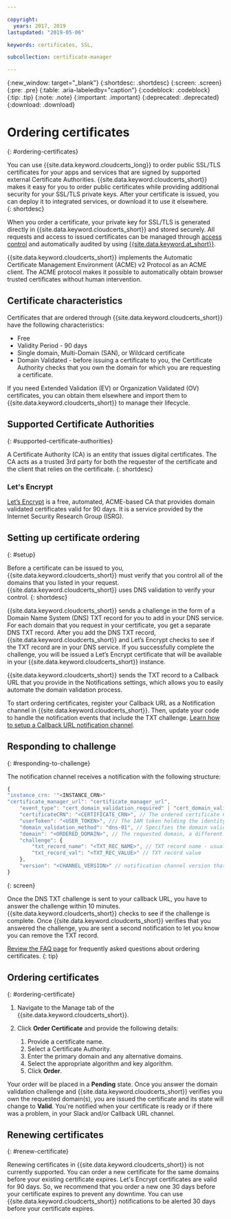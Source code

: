 ```yaml
---

copyright:
  years: 2017, 2019
lastupdated: "2019-05-06"

keywords: certificates, SSL,

subcollection: certificate-manager

---
```


{:new_window: target="_blank"}
{:shortdesc: .shortdesc}
{:screen: .screen}
{:pre: .pre}
{:table: .aria-labeledby="caption"}
{:codeblock: .codeblock}
{:tip: .tip}
{:note: .note}
{:important: .important}
{:deprecated: .deprecated}
{:download: .download}

# Ordering certificates
{: #ordering-certificates}

You can use {{site.data.keyword.cloudcerts_long}} to order public SSL/TLS certificates for your apps and services that are signed by supported external Certificate Authorities. {{site.data.keyword.cloudcerts_short}} makes it easy for you to order public certificates while providing additional security for your SSL/TLS private keys. After your certificate is issued, you can deploy it to integrated services, or download it to use it elsewhere.  
{: shortdesc}

When you order a certificate, your private key for SSL/TLS is generated directly in {{site.data.keyword.cloudcerts_short}} and stored securely. All requests and access to issued certificates can be managed through [access control](/docs/services/certificate-manager?topic=certificate-manager-managing-service-access-roles#managing-service-access-roles) and automatically audited by using [{{site.data.keyword.at_short}}](/docs/services/certificate-manager?topic=certificate-manager-at_events#at_events).  

{{site.data.keyword.cloudcerts_short}} implements the Automatic Certificate Management Environment (ACME) v2 Protocol as an ACME client. The ACME protocol makes it possible to automatically obtain browser trusted certificates without human intervention.

## Certificate characteristics
Certificates that are ordered through {{site.data.keyword.cloudcerts_short}} have the following characteristics:

- Free
- Validity Period - 90 days
- Single domain, Multi-Domain (SAN), or Wildcard certificate
- Domain Validated - before issuing a certificate to you, the Certificate Authority checks that you own the domain for which you are requesting a certificate.

If you need Extended Validation (EV) or Organization Validated (OV) certificates, you can obtain them elsewhere and import them to {{site.data.keyword.cloudcerts_short}} to manage their lifecycle.

## Supported Certificate Authorities
{: #supported-certificate-authorities}

A Certificate Authority (CA) is an entity that issues digital certificates. The CA acts as a trusted 3rd party for both the requester of the certificate and the client that relies on the certificate.
{: shortdesc}

### Let's Encrypt
[Let’s Encrypt](https://letsencrypt.org) is a free, automated, ACME-based CA that provides domain validated certificates valid for 90 days. It is a service provided by the Internet Security Research Group (ISRG).

## Setting up certificate ordering
{: #setup}

Before a certificate can be issued to you, {{site.data.keyword.cloudcerts_short}} must verify that you control all of the domains that you listed in your request. {{site.data.keyword.cloudcerts_short}} uses DNS validation to verify your control.
{: shortdesc}

{{site.data.keyword.cloudcerts_short}} sends a challenge in the form of a Domain Name System (DNS) TXT record for you to add in your DNS service. For each domain that you request in your certificate, you get a separate DNS TXT record. After you add the DNS TXT record, {{site.data.keyword.cloudcerts_short}} and Let’s Encrypt checks to see if the TXT record are in your DNS service. If you successfully complete the challenge, you will be issued a Let’s Encrypt certificate that will be available in your {{site.data.keyword.cloudcerts_short}} instance.

{{site.data.keyword.cloudcerts_short}} sends the TXT record to a Callback URL that you provide in the Notifications settings, which allows you to easily automate the domain validation process.

To start ordering certificates, register your Callback URL as a Notification channel in {{site.data.keyword.cloudcerts_short}}. Then, update your code to handle the notification events that include the TXT challenge. [Learn how to setup a Callback URL notification channel](/docs/services/certificate-manager?topic=certificate-manager-configuring-notifications#channel-versions).

## Responding to challenge
{: #responding-to-challenge}

The notification channel receives a notification with the following structure:

```javascript
{
"instance_crn: '"<INSTANCE_CRN>"
"certificate_manager_url": "certificate_manager_url",
    "event_type": "cert_domain_validation_required" | "cert_domain_validation_completed", // The first event is for adding the required challenge TXT record and the second is for clearing that same TXT record once the challenge has finished.
    "certificateCRN": "<CERTIFICATE_CRN>", // The ordered certificate CRN
    "userToken": "<USER_TOKEN>", /// The IAM token holding the identity of user who ordered the certificate
    "domain_validation_method": "dns-01", // Specifies the domain validation method, currently only DNS validation is available.
    "domain": "<ORDERED_DOMAIN>", // The requested domain, a different challenge will be sent for each domain in the order (primary and each of the alternative domains).
    "challenge": {
        "txt_record_name": "<TXT_REC_NAME>", // TXT record name - usually used with conjunction with the domain.
        "txt_record_val": "<TXT_REC_VALUE>" // TXT record value
    },
    "version": "<CHANNEL_VERSION>" // notification channel version that supports order related notifications - 4 and above
}
```
{: screen}

Once the DNS TXT challenge is sent to your callback URL, you have to answer the challenge within 10 minutes. {{site.data.keyword.cloudcerts_short}} checks to see if the challenge is complete. Once {{site.data.keyword.cloudcerts_short}} verifies that you answered the challenge, you are sent a second notification to let you know you can remove the TXT record.

[Review the FAQ page](/docs/services/certificate-manager?topic=certificate-manager-faq#faq) for frequently asked questions about ordering certificates.
{: tip}

## Ordering certificates
{: #ordering-certificate}

1. Navigate to the Manage tab of the {{site.data.keyword.cloudcerts_short}}.
2. Click **Order Certificate** and provide the following details:

    1. Provide a certificate name.
    2. Select a Certificate Authority.
    3. Enter the primary domain and any alternative domains.
    4. Select the appropriate algorithm and key algorithm.
    5. Click **Order**.

Your order will be placed in a **Pending** state. Once you answer the domain validation challenge and {{site.data.keyword.cloudcerts_short}} verifies you own the requested domain(s), you are issued the certificate and its state will change to **Valid**. You're notified when your certificate is ready or if there was a problem, in your Slack and/or Callback URL channel.

## Renewing certificates
{: #renew-certificate}

Renewing certificates in {{site.data.keyword.cloudcerts_short}} is not currently supported. You can order a new certificate for the same domains before your existing certificate expires. Let's Encrypt certificates are valid for 90 days. So, we recommend that you order a new one 30 days before your certificate expires to prevent any downtime. You can use {{site.data.keyword.cloudcerts_short}} notifications to be alerted 30 days before your certificate expires.

